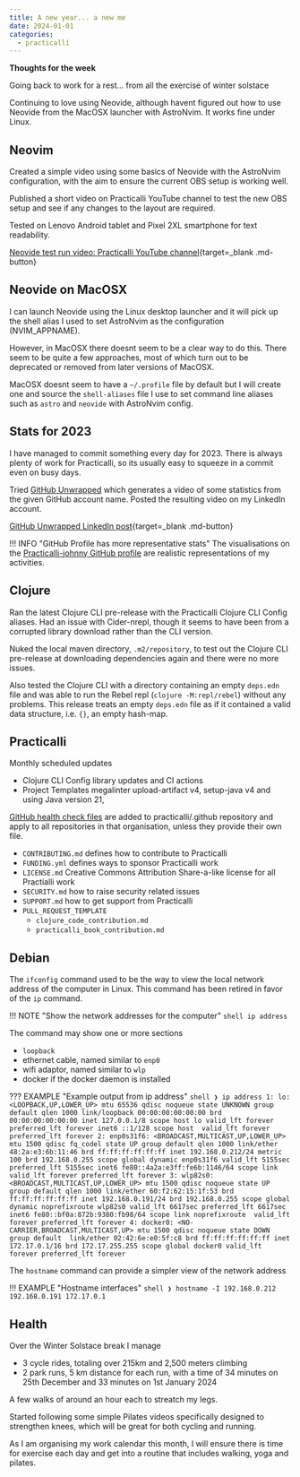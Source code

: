 ```yaml
---
title: A new year... a new me
date: 2024-01-01
categories:
  - practicalli
---
```


**Thoughts for the week**

Going back to work for a rest... from all the exercise of winter solstace

Continuing to love using Neovide, although havent figured out how to use Neovide from the MacOSX launcher with AstroNvim. It works fine under Linux.

<!-- more -->


## Neovim

Created a simple video using some basics of Neovide with the AstroNvim configuration, with the aim to ensure the current OBS setup is working well.

Published a short video on Practicalli YouTube channel to test the new OBS setup and see if any changes to the layout are required.

Tested on Lenovo Android tablet and Pixel 2XL smartphone for text readability.

[Neovide test run video: Practicalli YouTube channel](https://youtu.be/CcVMDPIiwPA){target=_blank .md-button} 


## Neovide on MacOSX

I can launch Neovide using the Linux desktop launcher and it will pick up the shell alias I used to set AstroNvim as the configuration (NVIM_APPNAME).

However, in MacOSX there doesnt seem to be a clear way to do this.  There seem to be quite a few approaches, most of which turn out to be deprecated or removed from later versions of MacOSX.

MacOSX doesnt seem to have a `~/.profile` file by default but I will create one and source the `shell-aliases` file I use to set command line aliases such as `astro` and `neovide` with AstroNvim config.


## Stats for 2023

I have managed to commit something every day for 2023.  There is always plenty of work for Practicalli, so its usually easy to squeeze in a commit even on busy days.

Tried [GitHub Unwrapped](https://githubunwrapped.com/) which generates a video of some statistics from the given GitHub account name.  Posted the resulting video on my LinkedIn account.

[GitHub Unwrapped LinkedIn post](https://www.linkedin.com/posts/jr0cket_a-few-statistics-from-my-github-contributions-activity-7147670025024278529-aEfN){target=_blank .md-button}

!!! INFO "GitHub Profile has more representative stats"
    The visualisations on the [Practicalli-johnny GitHub profile](https://github.com/practicalli-johnny) are realistic representations of my activities.


## Clojure

Ran the latest Clojure CLI pre-release with the Practicalli Clojure CLI Config aliases.  Had an issue with Cider-nrepl, though it seems to have been from a corrupted library download rather than the CLI version.

Nuked the local maven directory, `.m2/repository`, to test out the Clojure CLI pre-release at downloading dependencies again and there were no more issues.

Also tested the Clojure CLI with a directory containing an empty `deps.edn` file and was able to run the Rebel repl (`clojure -M:repl/rebel`) without any problems.  This release treats an empty `deps.edn` file as if it contained a valid data structure, i.e. `{}`, an empty hash-map.


## Practicalli

Monthly scheduled updates

- Clojure CLI Config library updates and CI actions
- Project Templates megalinter upload-artifact v4, setup-java v4 and using Java version 21, 

[GitHub health check files](https://docs.github.com/en/communities/setting-up-your-project-for-healthy-contributions/creating-a-default-community-health-file) are added to practicalli/.github repository and apply to all repositories in that organisation, unless they provide their own file.

- `CONTRIBUTING.md` defines how to contribute to Practicalli
- `FUNDING.yml` defines ways to sponsor Practicalli work
- `LICENSE.md` Creative Commons Attribution Share-a-like license for all Practialli work
- `SECURITY.md` how to raise security related issues
- `SUPPORT.md` how to get support from Practicalli
- `PULL_REQUEST_TEMPLATE`
  - `clojure_code_contribution.md`
  - `practicalli_book_contribution.md`

## Debian

The `ifconfig` command used to be the way to view the local network address of the computer in Linux. This command has been retired in favor of the `ip` command.

!!! NOTE "Show the network addresses for the computer"
    ```shell
    ip address
    ```

The command may show one or more sections

- `loopback`
- ethernet cable, named similar to `enp0`
- wifi adaptor, named similar to `wlp`
- docker if the docker daemon is installed

??? EXAMPLE "Example output from ip address"
    ```shell
    ❯ ip address
    1: lo: <LOOPBACK,UP,LOWER_UP> mtu 65536 qdisc noqueue state UNKNOWN group default qlen 1000
        link/loopback 00:00:00:00:00:00 brd 00:00:00:00:00:00
        inet 127.0.0.1/8 scope host lo
           valid_lft forever preferred_lft forever
        inet6 ::1/128 scope host 
           valid_lft forever preferred_lft forever
    2: enp0s31f6: <BROADCAST,MULTICAST,UP,LOWER_UP> mtu 1500 qdisc fq_codel state UP group default qlen 1000
        link/ether 48:2a:e3:6b:11:46 brd ff:ff:ff:ff:ff:ff
        inet 192.168.0.212/24 metric 100 brd 192.168.0.255 scope global dynamic enp0s31f6
           valid_lft 5155sec preferred_lft 5155sec
        inet6 fe80::4a2a:e3ff:fe6b:1146/64 scope link 
           valid_lft forever preferred_lft forever
    3: wlp82s0: <BROADCAST,MULTICAST,UP,LOWER_UP> mtu 1500 qdisc noqueue state UP group default qlen 1000
        link/ether 60:f2:62:15:1f:53 brd ff:ff:ff:ff:ff:ff
        inet 192.168.0.191/24 brd 192.168.0.255 scope global dynamic noprefixroute wlp82s0
           valid_lft 6617sec preferred_lft 6617sec
        inet6 fe80::bf0a:872b:9380:fb98/64 scope link noprefixroute 
           valid_lft forever preferred_lft forever
    4: docker0: <NO-CARRIER,BROADCAST,MULTICAST,UP> mtu 1500 qdisc noqueue state DOWN group default 
        link/ether 02:42:6e:e0:5f:c8 brd ff:ff:ff:ff:ff:ff
        inet 172.17.0.1/16 brd 172.17.255.255 scope global docker0
           valid_lft forever preferred_lft forever
    ```

The `hostname` command can provide a simpler view of the network address

!!! EXAMPLE "Hostname interfaces"
    ```shell
    ❯ hostname -I
    192.168.0.212 192.168.0.191 172.17.0.1 
    ```


## Health

Over the Winter Solstace break I manage

- 3 cycle rides, totaling over 215km and 2,500 meters climbing
- 2 park runs, 5 km distance for each run, with a time of 34 minutes on 25th December and 33 minutes on 1st January 2024

A few walks of around an hour each to streatch my legs.

Started following some simple Pilates videos specifically designed to strengthen knees, which will be great for both cycling and running.

As I am organising my work calendar this month, I will ensure there is time for exercise each day and get into a routine that includes walking, yoga and pilates.

